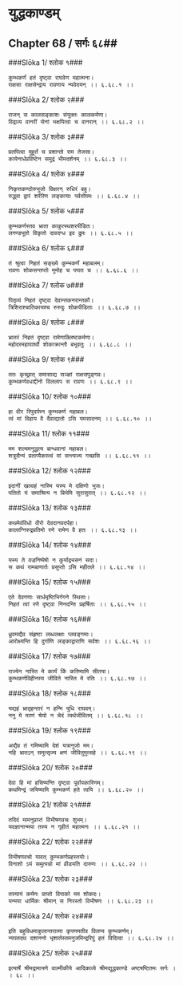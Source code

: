 युद्धकाण्डम्
===============================


## Chapter 68  / सर्गः ६८##


###Slōka 1/ श्लोक १###


    कुम्भकर्णं हतं दृष्ट्वा राघवेण महात्मना।
    राक्षसा राक्षसेन्द्राय रावणाय न्यवेदयन् ।। ६.६८.१ ।।


###Slōka 2/ श्लोक २###


    राजन् स कालसङ्काशः संयुक्तः कालकर्मणा।
    विद्राव्य वानरीं सेनां भक्षयित्वा च वानरान् ।। ६.६८.२ ।।


###Slōka 3/ श्लोक ३###


    प्रतपित्वा मुहूर्तं च प्रशान्तो राम तेजसा।
    कायेनार्धप्रविष्टेन समुद्रं भीमदर्शनम् ।। ६.६८.३ ।।


###Slōka 4/ श्लोक ४###


    निकृत्तकण्ठोरुभुजो विक्षरन् रुधिरं बहु।
    रुद्ध्वा द्वारं शरीरेण लङ्कायाः पर्वतोपमः ।। ६.६८.४ ।।


###Slōka 5/ श्लोक ५###


    कुम्भकर्णस्तव भ्राता काकुत्स्थशरपीडितः।
    लगण्डभूतो विकृतो दावदग्ध इव द्रुमः ।। ६.६८.५ ।।


###Slōka 6/ श्लोक ६###


    तं श्रुत्वा निहतं सङ्ख्ये कुम्भकर्णं महाबलम्।
    रावणः शोकसन्तप्तो मुमोह च पपात च ।। ६.६८.६ ।।


###Slōka 7/ श्लोक ७###


    पितृव्यं निहतं दृष्ट्वा देवान्तकनरान्तकौ।
    त्रिशिराश्चातिकायश्च रुरुदुः शोकपीडिताः ।। ६.६८.७ ।।


###Slōka 8/ श्लोक ८###


    भ्रातरं निहतं दृष्ट्वा रामेणाक्लिष्टकर्मणा।
    महोदरमहापार्श्वौ शोकाक्रान्तौ बभूवतुः ।। ६.६८.८ ।।


###Slōka 9/ श्लोक ९###


    ततः कृच्छ्रात् समासाद्य सञ्ज्ञां राक्षसपुङ्गवः।
    कुम्भकर्णवधाद्दीनो विललाप स रावणः ।। ६.६८.९ ।।


###Slōka 10/ श्लोक १०###


    हा वीर रिपुदर्पघ्न कुम्भकर्ण महाबल।
    त्वं मां विहाय वै दैवाद्यातो ऽसि यमसादनम् ।। ६.६८.१० ।।


###Slōka 11/ श्लोक ११###


    मम शल्यमनुद्धत्य बान्धवानां महाबल।
    शत्रुसैन्यं प्रताप्यैकस्त्वं मां सन्त्यज्य गच्छसि ।। ६.६८.११ ।।


###Slōka 12/ श्लोक १२###


    इदानीं खल्वहं नास्मि यस्य मे दक्षिणो भुजः।
    पतितो यं समाश्रित्य न बिभेमि सुरासुरात् ।। ६.६८.१२ ।।


###Slōka 13/ श्लोक १३###


    कथमेवंविधो वीरो देवदानवदर्पहा।
    कालाग्निरुद्रप्रतिमो रणे रामेण वै हतः ।। ६.६८.१३ ।।


###Slōka 14/ श्लोक १४###


    यस्य ते वज्रनिष्पेषो न कुर्याद्व्यसनं सदा।
    स कथं रामबाणार्तः प्रसुप्तो ऽसि महीतले ।। ६.६८.१४ ।।


###Slōka 15/ श्लोक १५###


    एते देवगणाः सार्धमृष्टिभिर्गगने स्थिताः।
    निहतं त्वां रणे दृष्ट्वा निनदन्ति प्रहर्षिताः ।। ६.६८.१५ ।।


###Slōka 16/ श्लोक १६###


    ध्रुवमद्यैव संहृष्टा लब्धलक्षाः प्लवङ्गमाः।
    आरोक्ष्यन्ति हि दुर्गाणि लङ्काद्वाराणि सर्वशः ।। ६.६८.१६ ।।


###Slōka 17/ श्लोक १७###


    राज्येन नास्ति मे कार्यं किं करिष्यामि सीतया।
    कुम्भकर्णविहीनस्य जीविते नास्ति मे रतिः ।। ६.६८.१७ ।।


###Slōka 18/ श्लोक १८###


    यद्यहं भ्रातृहन्तारं न हन्मि युधि राघवम्।
    ननु मे मरणं श्रेयो न चेदं व्यर्थजीवितम् ।। ६.६८.१८ ।।


###Slōka 19/ श्लोक १९###


    अद्यैव तं गमिष्यामि देशं यत्रानुजो मम।
    नहि भ्रातऽन् समुत्सृज्य क्षणं जीवितुमुत्सहे ।। ६.६८.१९ ।।


###Slōka 20/ श्लोक २०###


    देवा हि मां हसिष्यन्ति दृष्ट्वा पूर्वापकारिणम्।
    कथमिन्द्रं जयिष्यामि कुम्भकर्ण हते त्वयि ।। ६.६८.२० ।।


###Slōka 21/ श्लोक २१###


    तदिदं मामनुप्राप्तं विभीषणवचः शुभम्।
    यदज्ञानान्मया तस्य न गृहीतं महात्मनः ।। ६.६८.२१ ।।


###Slōka 22/ श्लोक २२###


    विभीषणवचो यावत् कुम्भकर्णप्रहस्तयोः।
    विनाशो ऽयं समुत्पन्नो मां व्रीडयति दारुणः ।। ६.६८.२२ ।।


###Slōka 23/ श्लोक २३###


    तस्यायं कर्मणः प्राप्तो विपाको मम शोकदः।
    यन्मया धार्मिकः श्रीमान् स निरस्तो विभीषणः ।। ६.६८.२३ ।।


###Slōka 24/ श्लोक २४###


    इति बहुविधमाकुलान्तरात्मा कृपणमतीव विलप्य कुम्भकर्णम्।
    न्यपतदथ दशाननो भृशार्तस्तमनुजमिन्द्ररिपुं हतं विदित्वा ।। ६.६८.२४ ।।


###Slōka 25/ श्लोक २५###


    इत्यार्षे श्रीमद्रामायणे वाल्मीकीये आदिकाव्ये श्रीमद्युद्धकाण्डे अष्टषष्टितमः सर्गः ।
    । ६८ ।।


